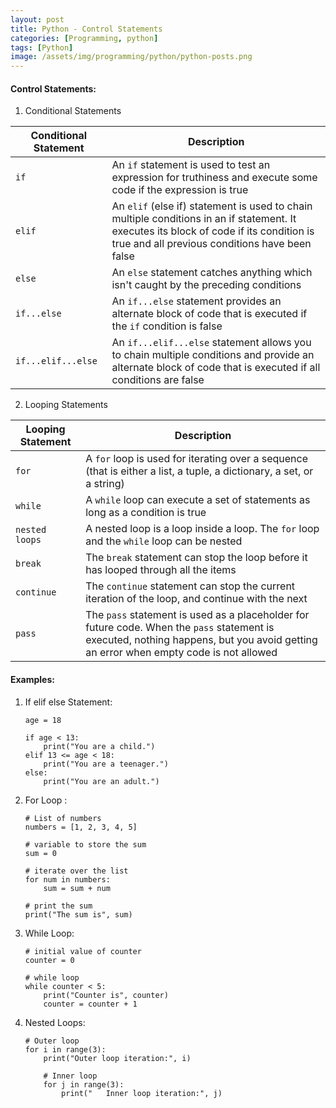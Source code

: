 ```yaml
---
layout: post
title: Python - Control Statements
categories: [Programming, python]
tags: [Python]
image: /assets/img/programming/python/python-posts.png
---
```


#### Control Statements:
1. Conditional Statements

| Conditional Statement | Description |
| --- | --- |
| `if` | An `if` statement is used to test an expression for truthiness and execute some code if the expression is true |
| `elif` | An `elif` (else if) statement is used to chain multiple conditions in an if statement. It executes its block of code if its condition is true and all previous conditions have been false |
| `else` | An `else` statement catches anything which isn't caught by the preceding conditions |
| `if...else` | An `if...else` statement provides an alternate block of code that is executed if the `if` condition is false |
| `if...elif...else` | An `if...elif...else` statement allows you to chain multiple conditions and provide an alternate block of code that is executed if all conditions are false |

2. Looping Statements

| Looping Statement | Description |
| --- | --- |
| `for` | A `for` loop is used for iterating over a sequence (that is either a list, a tuple, a dictionary, a set, or a string) |
| `while` | A `while` loop can execute a set of statements as long as a condition is true |
| `nested loops` | A nested loop is a loop inside a loop. The `for` loop and the `while` loop can be nested |
| `break` | The `break` statement can stop the loop before it has looped through all the items |
| `continue` | The `continue` statement can stop the current iteration of the loop, and continue with the next |
| `pass` | The `pass` statement is used as a placeholder for future code. When the `pass` statement is executed, nothing happens, but you avoid getting an error when empty code is not allowed |


#### Examples:

1. If elif else Statement:

    ```
    age = 18

    if age < 13:
        print("You are a child.")
    elif 13 <= age < 18:
        print("You are a teenager.")
    else:
        print("You are an adult.")
    ```

2. For Loop :

    ```
    # List of numbers
    numbers = [1, 2, 3, 4, 5]

    # variable to store the sum
    sum = 0

    # iterate over the list
    for num in numbers:
        sum = sum + num

    # print the sum
    print("The sum is", sum)
    ```

3. While Loop:

    ```
    # initial value of counter
    counter = 0

    # while loop
    while counter < 5:
        print("Counter is", counter)
        counter = counter + 1
    ```

4. Nested Loops:

    ```
    # Outer loop
    for i in range(3):
        print("Outer loop iteration:", i)
        
        # Inner loop
        for j in range(3):
            print("   Inner loop iteration:", j)
    ```